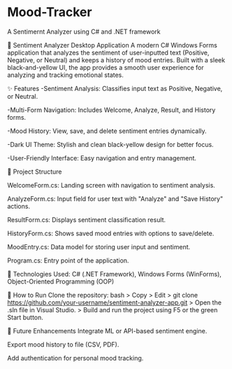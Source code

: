 # Mood-Tracker
A Sentimernt Analyzer using C# and .NET framework


🧠 Sentiment Analyzer Desktop Application
A modern C# Windows Forms application that analyzes the sentiment of user-inputted text (Positive, Negative, or Neutral) and keeps a history of mood entries. Built with a sleek black-and-yellow UI, the app provides a smooth user experience for analyzing and tracking emotional states.


✨ Features
-Sentiment Analysis: Classifies input text as Positive, Negative, or Neutral.

-Multi-Form Navigation: Includes Welcome, Analyze, Result, and History forms.

-Mood History: View, save, and delete sentiment entries dynamically.

-Dark UI Theme: Stylish and clean black-yellow design for better focus.

-User-Friendly Interface: Easy navigation and entry management.



📁 Project Structure

WelcomeForm.cs: Landing screen with navigation to sentiment analysis.

AnalyzeForm.cs: Input field for user text with "Analyze" and "Save History" actions.

ResultForm.cs: Displays sentiment classification result.

HistoryForm.cs: Shows saved mood entries with options to save/delete.

MoodEntry.cs: Data model for storing user input and sentiment.

Program.cs: Entry point of the application.


🔧 Technologies Used: C# (.NET Framework), Windows Forms (WinForms), Object-Oriented Programming (OOP)


🏁 How to Run
Clone the repository:
bash > Copy > Edit > git clone https://github.com/your-username/sentiment-analyzer-app.git > Open the .sln file in Visual Studio. > Build and run the project using F5 or the green Start button.



📌 Future Enhancements
Integrate ML or API-based sentiment engine.

Export mood history to file (CSV, PDF).

Add authentication for personal mood tracking.


